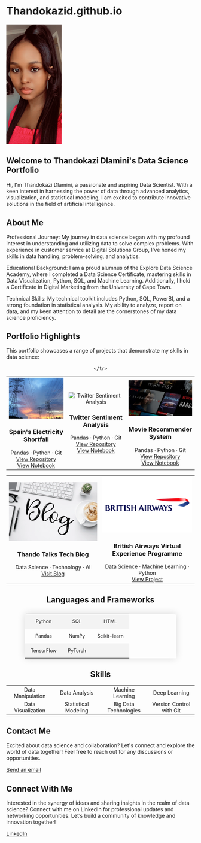 # Thandokazid.github.io
![Thandokazi Dlamini](https://github.com/Thandokazi-Dlamini/Thandokazid.github.io/blob/main/IMG_8568%20(1).PNG?raw=true)

## Welcome to Thandokazi Dlamini's Data Science Portfolio

Hi, I'm Thandokazi Dlamini, a passionate and aspiring Data Scientist. With a keen interest in harnessing the power of data through advanced analytics, visualization, and statistical modeling, I am excited to contribute innovative solutions in the field of artificial intelligence.

## About Me
Professional Journey: My journey in data science began with my profound interest in understanding and utilizing data to solve complex problems. With experience in customer service at Digital Solutions Group, I've honed my skills in data handling, problem-solving, and analytics.

Educational Background: I am a proud alumnus of the Explore Data Science Academy, where I completed a Data Science Certificate, mastering skills in Data Visualization, Python, SQL, and Machine Learning. Additionally, I hold a Certificate in Digital Marketing from the University of Cape Town.

Technical Skills: My technical toolkit includes Python, SQL, PowerBI, and a strong foundation in statistical analysis. My ability to analyze, report on data, and my keen attention to detail are the cornerstones of my data science proficiency.

## Portfolio Highlights
This portfolio showcases a range of projects that demonstrate my skills in data science:

<div align="center">
  <table>
    <tr>
      <td align="center" style="width: 300px;">
        <img src="https://raw.githubusercontent.com/Thandokazi-Dlamini/Thandokazid.github.io/main/Foto-articulo-Inigo-3-scaled-1.jpeg.webp" alt="Spain's Electricity Shortfall" 
         style="width:300px; max-width:100%; height:auto;">
        <br>
        <h3>Spain's Electricity Shortfall</h3>
        <span>Pandas · Python · Git</span>
        <br>
        <a href="https://github.com/Thandokazi-Dlamini/Spain-electricity-shortfall" target="_blank">View Repository</a>
        <br>
        <a href="https://github.com/Thandokazi-Dlamini/Spain-electricity-shortfall/blob/main/Spain%20Electricity%20Shortfall%20Notebook.ipynb" target="_blank">View Notebook</a>
      </td>
      <td align="center" style="width: 300px;">
        <img src="https://andisiwej.github.io/Andisiwe-Portfolio-/Img/twitter_analysis.jpg.jpg" alt="Twitter Sentiment Analysis" style="width:300px; max-width:100%; height:auto;">
        <br>
        <h3>Twitter Sentiment Analysis</h3>
        <span>Pandas · Python · Git</span>
        <br>
        <a href="https://github.com/Thandokazi-Dlamini/Climate-change-tweet-analysis" target="_blank">View Repository</a>
        <br>
        <a href="https://github.com/Thandokazi-Dlamini/Climate-change-tweet-analysis/blob/main/Climate%20Change%20Tweet%20Analysis.ipynb" target="_blank">View Notebook</a>
      </td>
      <td align="center" style="width: 300px;">
        <img src="https://raw.githubusercontent.com/Thandokazi-Dlamini/Thandokazid.github.io/main/76889recommender-system-for-movie-recommendation.jpg" alt="Movie Recommender 
         System" style="width:300px; max-width:100%; height:auto;">
        <br>
        <h3>Movie Recommender System</h3>
        <span>Pandas · Python · Git</span>
        <br>
        <a href="https://github.com/Thandokazi-Dlamini/Movie-Recommendation-System" target="_blank">View Repository</a>
        <br>
        <a href="https://github.com/Thandokazi-Dlamini/Movie-Recommendation-System/blob/main/Movie%20Recommender%20System.ipynb" target="_blank">View Notebook</a>
      </td>
      
    </tr>
  </table>
</div>
<div align="center">
  <table>
    <tr>
      <td align="center" style="width: 300px;">
        <img src="https://raw.githubusercontent.com/Thandokazi-Dlamini/Thandokazid.github.io/main/bloggingblog-concepts-ideas-white-worktable-600nw-1029506242.webp" alt="Thando Talks Tech Blog" style="width:300px; max-width:100%; height:auto;">
        <br>
        <h3>Thando Talks Tech Blog</h3>
        <span>Data Science · Technology · AI</span>
        <br>
        <a href="https://thandokazidlamini2.wordpress.com/" target="_blank">Visit Blog</a>
      </td>
      <td align="center" style="width: 300px;">
        <img src="https://raw.githubusercontent.com/Thandokazi-Dlamini/British-Airways-Virtual-Experience-Programme/main/British-Airways-Logo.png" alt="British Airways Virtual Experience Programme" style="width:300px; max-width:100%; height:auto;">
        <br>
        <h3>British Airways Virtual Experience Programme</h3>
        <span>Data Science · Machine Learning · Python</span>
        <br>
        <a href="https://github.com/Thandokazi-Dlamini/British-Airways-Virtual-Experience-Programme" target="_blank">View Project</a>
      </td>
    </tr>
  </table>
</div>

<div align="center">
  <h2>Languages and Frameworks</h2>
  <table style="border-collapse: collapse; margin: 25px 0; font-size: 0.9em; min-width: 400px; width: 80%; border-radius: 5px 5px 0 0; overflow: hidden; box-shadow: 0 0 20px rgba(0,0,0,0.15);">
    <tr>
      <!-- Languages -->
      <td align="center" style="padding: 12px 15px; background-color: #f3f3f3;">Python</td>
      <td align="center" style="padding: 12px 15px; background-color: #f3f3f3;">SQL</td>
      <td align="center" style="padding: 12px 15px; background-color: #f3f3f3;">HTML</td>
    </tr>
    <tr>
      <!-- Frameworks -->
      <td align="center" style="padding: 12px 15px;">Pandas</td>
      <td align="center" style="padding: 12px 15px;">NumPy</td>
      <td align="center" style="padding: 12px 15px;">Scikit-learn</td>
    </tr>
    <tr>
      <td align="center" style="padding: 12px 15px; background-color: #f3f3f3;">TensorFlow</td>
      <td align="center" style="padding: 12px 15px; background-color: #f3f3f3;">PyTorch</td>
      <td align="center" style="padding: 12px 15px; background-color: #f3f3f3;"></td> <!-- Empty cell for alignment -->
    </tr>
  </table>
</div>

  


<div align="center">
  <h2>Skills</h2>
  <table>
    <tr>
      <!-- Skills -->
      <td align="center" width="20%">Data Manipulation</td>
      <td align="center" width="20%">Data Analysis</td>
      <td align="center" width="20%">Machine Learning</td>
      <td align="center" width="20%">Deep Learning</td>
    </tr>
    <tr>
      <td align="center" width="20%">Data Visualization</td>
      <td align="center" width="20%">Statistical Modeling</td>
      <td align="center" width="20%">Big Data Technologies</td>
      <td align="center" width="20%">Version Control with Git</td>
    </tr>
  </table>
</div>

   <div id="contact">
        <h2>Contact Me</h2>
        <p>Excited about data science and collaboration? Let's connect and explore the world of data together! Feel free to reach out for any discussions or opportunities.</p>
        <a href="mailto:thandokazidlamini01@gmail.com">Send an email</a>
    </div>

<div id="social-media">
    <h2>Connect With Me</h2>
    <p>Interested in the synergy of ideas and sharing insights in the realm of data science? Connect with me on LinkedIn for professional updates and networking opportunities. Let’s build a community of knowledge and innovation together!</p>
    <a href="https://www.linkedin.com/in/your-linkedin-username" target="_blank">LinkedIn</a>
  
</div>



